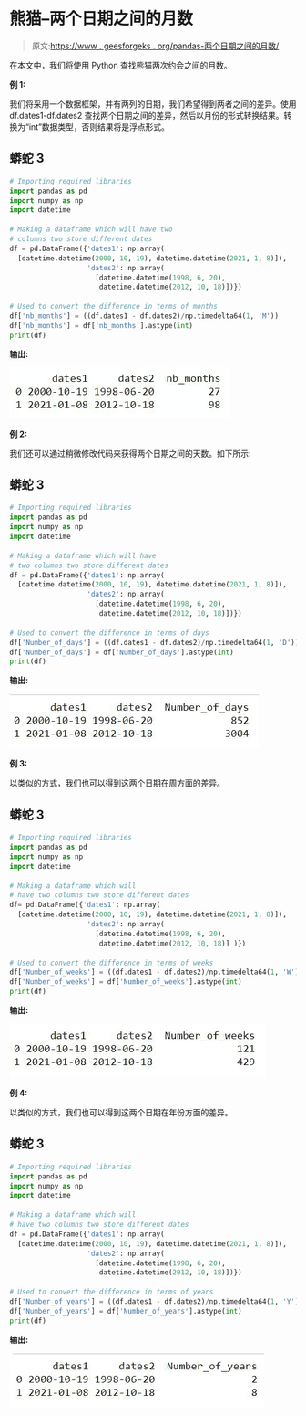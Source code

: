 # 熊猫–两个日期之间的月数

> 原文:[https://www . geesforgeks . org/pandas-两个日期之间的月数/](https://www.geeksforgeeks.org/pandas-number-of-months-between-two-dates/)

在本文中，我们将使用 Python 查找熊猫两次约会之间的月数。

**例 1:**

我们将采用一个数据框架，并有两列的日期，我们希望得到两者之间的差异。使用 df.dates1-df.dates2 查找两个日期之间的差异，然后以月份的形式转换结果。转换为“int”数据类型，否则结果将是浮点形式。

## 蟒蛇 3

```py
# Importing required libraries
import pandas as pd
import numpy as np
import datetime

# Making a dataframe which will have two
# columns two store different dates
df = pd.DataFrame({'dates1': np.array(
  [datetime.datetime(2000, 10, 19), datetime.datetime(2021, 1, 8)]),
                   'dates2': np.array(
                     [datetime.datetime(1998, 6, 20),
                      datetime.datetime(2012, 10, 18)])})

# Used to convert the difference in terms of months
df['nb_months'] = ((df.dates1 - df.dates2)/np.timedelta64(1, 'M'))
df['nb_months'] = df['nb_months'].astype(int)
print(df)
```

**输出:**

![](img/21bbff4ad335823dc6957db47d6fcbb3.png)

**例 2:**

我们还可以通过稍微修改代码来获得两个日期之间的天数。如下所示:

## 蟒蛇 3

```py
# Importing required libraries
import pandas as pd
import numpy as np
import datetime

# Making a dataframe which will have
# two columns two store different dates
df = pd.DataFrame({'dates1': np.array(
  [datetime.datetime(2000, 10, 19), datetime.datetime(2021, 1, 8)]),
                   'dates2': np.array(
                     [datetime.datetime(1998, 6, 20),
                      datetime.datetime(2012, 10, 18)])})

# Used to convert the difference in terms of days
df['Number_of_days'] = ((df.dates1 - df.dates2)/np.timedelta64(1, 'D'))
df['Number_of_days'] = df['Number_of_days'].astype(int)
print(df)
```

**输出:**

![](img/95395365ab832f22dc7718b649984758.png)

**例 3:**

以类似的方式，我们也可以得到这两个日期在周方面的差异。

## 蟒蛇 3

```py
# Importing required libraries
import pandas as pd
import numpy as np
import datetime

# Making a dataframe which will
# have two columns two store different dates
df= pd.DataFrame({'dates1': np.array(
  [datetime.datetime(2000, 10, 19), datetime.datetime(2021, 1, 8)]),
                   'dates2': np.array(
                     [datetime.datetime(1998, 6, 20),
                      datetime.datetime(2012, 10, 18)] )})

# Used to convert the difference in terms of weeks
df['Number_of_weeks'] = ((df.dates1 - df.dates2)/np.timedelta64(1, 'W'))
df['Number_of_weeks'] = df['Number_of_weeks'].astype(int)
print(df)
```

**输出:**

![](img/9b56aeb61a50909457533ba85db66bdd.png)

**例 4:**

以类似的方式，我们也可以得到这两个日期在年份方面的差异。

## 蟒蛇 3

```py
# Importing required libraries
import pandas as pd
import numpy as np
import datetime

# Making a dataframe which will
# have two columns two store different dates
df = pd.DataFrame({'dates1': np.array(
  [datetime.datetime(2000, 10, 19), datetime.datetime(2021, 1, 8)]),
                   'dates2': np.array(
                     [datetime.datetime(1998, 6, 20),
                      datetime.datetime(2012, 10, 18)])})

# Used to convert the difference in terms of years
df['Number_of_years'] = ((df.dates1 - df.dates2)/np.timedelta64(1, 'Y'))
df['Number_of_years'] = df['Number_of_years'].astype(int)
print(df)
```

**输出:**

![](img/a0eb3270494a7e489c0db6cf964ba3cd.png)